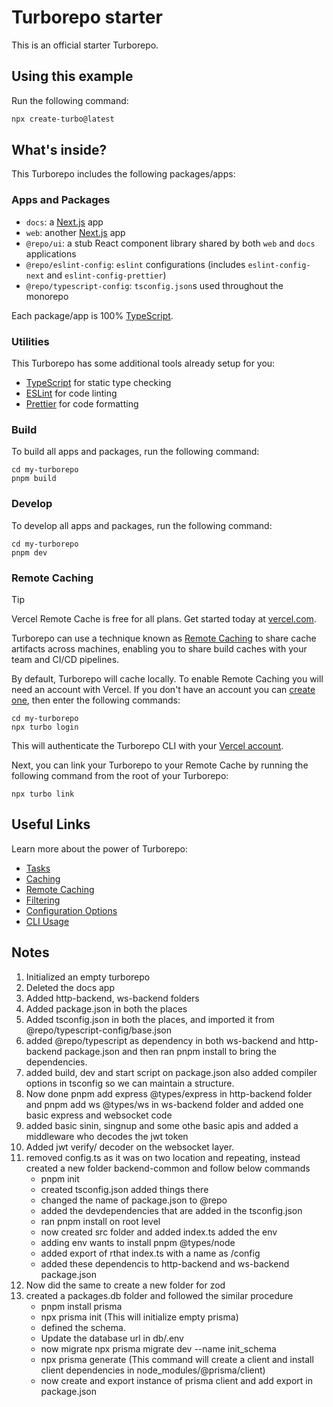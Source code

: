 # Turborepo starter

This is an official starter Turborepo.

## Using this example

Run the following command:

```sh
npx create-turbo@latest
```

## What's inside?

This Turborepo includes the following packages/apps:

### Apps and Packages

- `docs`: a [Next.js](https://nextjs.org/) app
- `web`: another [Next.js](https://nextjs.org/) app
- `@repo/ui`: a stub React component library shared by both `web` and `docs` applications
- `@repo/eslint-config`: `eslint` configurations (includes `eslint-config-next` and `eslint-config-prettier`)
- `@repo/typescript-config`: `tsconfig.json`s used throughout the monorepo

Each package/app is 100% [TypeScript](https://www.typescriptlang.org/).

### Utilities

This Turborepo has some additional tools already setup for you:

- [TypeScript](https://www.typescriptlang.org/) for static type checking
- [ESLint](https://eslint.org/) for code linting
- [Prettier](https://prettier.io) for code formatting

### Build

To build all apps and packages, run the following command:

```
cd my-turborepo
pnpm build
```

### Develop

To develop all apps and packages, run the following command:

```
cd my-turborepo
pnpm dev
```

### Remote Caching

> [!TIP]
> Vercel Remote Cache is free for all plans. Get started today at [vercel.com](https://vercel.com/signup?/signup?utm_source=remote-cache-sdk&utm_campaign=free_remote_cache).

Turborepo can use a technique known as [Remote Caching](https://turbo.build/repo/docs/core-concepts/remote-caching) to share cache artifacts across machines, enabling you to share build caches with your team and CI/CD pipelines.

By default, Turborepo will cache locally. To enable Remote Caching you will need an account with Vercel. If you don't have an account you can [create one](https://vercel.com/signup?utm_source=turborepo-examples), then enter the following commands:

```
cd my-turborepo
npx turbo login
```

This will authenticate the Turborepo CLI with your [Vercel account](https://vercel.com/docs/concepts/personal-accounts/overview).

Next, you can link your Turborepo to your Remote Cache by running the following command from the root of your Turborepo:

```
npx turbo link
```

## Useful Links

Learn more about the power of Turborepo:

- [Tasks](https://turbo.build/repo/docs/core-concepts/monorepos/running-tasks)
- [Caching](https://turbo.build/repo/docs/core-concepts/caching)
- [Remote Caching](https://turbo.build/repo/docs/core-concepts/remote-caching)
- [Filtering](https://turbo.build/repo/docs/core-concepts/monorepos/filtering)
- [Configuration Options](https://turbo.build/repo/docs/reference/configuration)
- [CLI Usage](https://turbo.build/repo/docs/reference/command-line-reference)

## Notes

1. Initialized an empty turborepo
2. Deleted the docs app
3. Added http-backend, ws-backend folders
4. Added package.json in both the places
5. Added tsconfig.json in both the places, and imported it from @repo/typescript-config/base.json
6. added @repo/typescript as dependency in both ws-backend and http-backend package.json and then ran pnpm install to bring the dependencies.
7. added build, dev and start script on package.json also added compiler options in tsconfig so we can maintain a structure.
8. Now done pnpm add express @types/express in http-backend folder and pnpm add ws @types/ws in ws-backend folder and added one basic express and websocket code
9. added basic sinin, singnup and some othe basic apis and added a middleware who decodes the jwt token
10. Added jwt verify/ decoder on the websocket layer.
11. removed config.ts as it was on two location and repeating, instead created a new folder backend-common and follow below commands
    - pnpm init
    - created tsconfig.json added things there
    - changed the name of package.json to @repo
    - added the devdependencies that are added in the tsconfig.json
    - ran pnpm install on root level
    - now created src folder and added index.ts added the env
    - adding env wants to install pnpm @types/node
    - added export of rthat index.ts with a name as /config
    - added these dependencis to http-backend and ws-backend package.json
12. Now did the same to create a new folder for zod
13. created a packages.db folder and followed the similar procedure
    - pnpm install prisma
    - npx prisma init (This will initialize empty prisma)
    - defined the schema.
    - Update the database url in db/.env
    - now migrate npx prisma migrate dev --name init_schema
    - npx prisma generate (This command will create a client and install client dependencies in node_modules/@prisma/client)
    - now create and export instance of prisma client and add export in package.json
